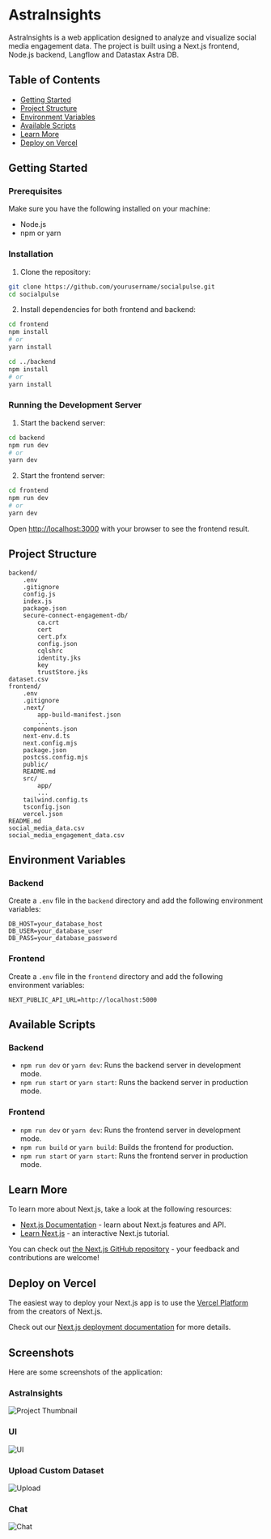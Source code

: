 # AstraInsights

AstraInsights is a web application designed to analyze and visualize social media engagement data. The project is built using a Next.js frontend, Node.js backend, Langflow and Datastax Astra DB.

## Table of Contents

- [Getting Started](#getting-started)
- [Project Structure](#project-structure)
- [Environment Variables](#environment-variables)
- [Available Scripts](#available-scripts)
- [Learn More](#learn-more)
- [Deploy on Vercel](#deploy-on-vercel)

## Getting Started

### Prerequisites

Make sure you have the following installed on your machine:

- Node.js
- npm or yarn

### Installation

1. Clone the repository:

```bash
git clone https://github.com/yourusername/socialpulse.git
cd socialpulse
```

2. Install dependencies for both frontend and backend:

```bash
cd frontend
npm install
# or
yarn install

cd ../backend
npm install
# or
yarn install
```

### Running the Development Server

1. Start the backend server:

```bash
cd backend
npm run dev
# or
yarn dev
```

2. Start the frontend server:

```bash
cd frontend
npm run dev
# or
yarn dev
```

Open [http://localhost:3000](http://localhost:3000) with your browser to see the frontend result.

## Project Structure

```
backend/
    .env
    .gitignore
    config.js
    index.js
    package.json
    secure-connect-engagement-db/
        ca.crt
        cert
        cert.pfx
        config.json
        cqlshrc
        identity.jks
        key
        trustStore.jks
dataset.csv
frontend/
    .env
    .gitignore
    .next/
        app-build-manifest.json
        ...
    components.json
    next-env.d.ts
    next.config.mjs
    package.json
    postcss.config.mjs
    public/
    README.md
    src/
        app/
        ...
    tailwind.config.ts
    tsconfig.json
    vercel.json
README.md
social_media_data.csv
social_media_engagement_data.csv
```

## Environment Variables

### Backend

Create a `.env` file in the `backend` directory and add the following environment variables:

```
DB_HOST=your_database_host
DB_USER=your_database_user
DB_PASS=your_database_password
```

### Frontend

Create a `.env` file in the `frontend` directory and add the following environment variables:

```
NEXT_PUBLIC_API_URL=http://localhost:5000
```

## Available Scripts

### Backend

- `npm run dev` or `yarn dev`: Runs the backend server in development mode.
- `npm run start` or `yarn start`: Runs the backend server in production mode.

### Frontend

- `npm run dev` or `yarn dev`: Runs the frontend server in development mode.
- `npm run build` or `yarn build`: Builds the frontend for production.
- `npm run start` or `yarn start`: Runs the frontend server in production mode.

## Learn More

To learn more about Next.js, take a look at the following resources:

- [Next.js Documentation](https://nextjs.org/docs) - learn about Next.js features and API.
- [Learn Next.js](https://nextjs.org/learn) - an interactive Next.js tutorial.

You can check out [the Next.js GitHub repository](https://github.com/vercel/next.js/) - your feedback and contributions are welcome!

## Deploy on Vercel

The easiest way to deploy your Next.js app is to use the [Vercel Platform](https://vercel.com/new?utm_medium=default-template&filter=next.js&utm_source=create-next-app&utm_campaign=create-next-app-readme) from the creators of Next.js.

Check out our [Next.js deployment documentation](https://nextjs.org/docs/deployment) for more details.

## Screenshots

Here are some screenshots of the application:

### AstraInsights

![Project Thumbnail](https://github.com/avengers2405/SocialPulse/blob/master/images/Project%20Thumbnail.png)

### UI

![UI](https://github.com/avengers2405/SocialPulse/blob/master/images/landing.png)

### Upload Custom Dataset

![Upload](https://github.com/avengers2405/SocialPulse/blob/master/images/upload.png)

### Chat

![Chat](https://github.com/avengers2405/SocialPulse/blob/master/images/in%20action.png)
